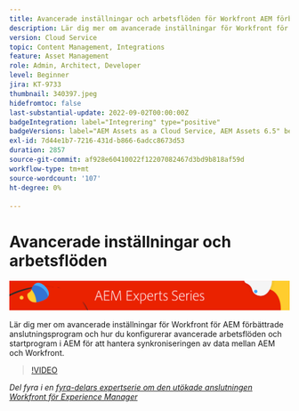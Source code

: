 ```yaml
---
title: Avancerade inställningar och arbetsflöden för Workfront AEM förbättrad anslutning
description: Lär dig mer om avancerade inställningar för Workfront för AEM förbättrade anslutningsprogram och hur du konfigurerar avancerade arbetsflöden och startprogram i AEM för att hantera synkroniseringen av data mellan AEM och Workfront.
version: Cloud Service
topic: Content Management, Integrations
feature: Asset Management
role: Admin, Architect, Developer
level: Beginner
jira: KT-9733
thumbnail: 340397.jpeg
hidefromtoc: false
last-substantial-update: 2022-09-02T00:00:00Z
badgeIntegration: label="Integrering" type="positive"
badgeVersions: label="AEM Assets as a Cloud Service, AEM Assets 6.5" before-title="false"
exl-id: 7d44e1b7-7216-431d-b866-6adcc8673d53
duration: 2857
source-git-commit: af928e60410022f12207082467d3bd9b818af59d
workflow-type: tm+mt
source-wordcount: '107'
ht-degree: 0%

---
```


# Avancerade inställningar och arbetsflöden

![AEM Experts Series](./assets/banner.png)

Lär dig mer om avancerade inställningar för Workfront för AEM förbättrade anslutningsprogram och hur du konfigurerar avancerade arbetsflöden och startprogram i AEM för att hantera synkroniseringen av data mellan AEM och Workfront.

>[!VIDEO](https://video.tv.adobe.com/v/340397?quality=12&learn=on)

_Del fyra i en [fyra-delars expertserie om den utökade anslutningen Workfront för Experience Manager](./overview.md)_
